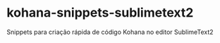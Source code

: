 kohana-snippets-sublimetext2
============================

Snippets para criação rápida de código Kohana no editor SublimeText2